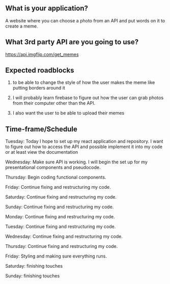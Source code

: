 ## What is your application?

A website where you can choose a photo from an API and put words on it to create a meme.

## What 3rd party API are you going to use?

https://api.imgflip.com/get_memes

## Expected roadblocks

1. to be able to change the style of how the user makes the meme like putting borders around it

2. I will probably learn firebase to figure out how the user can grab photos from their computer other than the API. 

3. I also want the user to be able to upload their memes

## Time-frame/Schedule

Tuesday: Today I hope to set up my react application and repository. I want to figure out how to access the API and possible implement it into my code or at least view the documentation

Wednesday: Make sure API is working. I will begin the set up for my presentational components and pseudocode.

Thursday: Begin coding functional components.

Friday: Continue fixing and restructuring my code.

Saturday: Continue fixing and restructuring my code.

Sunday: Continue fixing and restructuring my code.

Monday: Continue fixing and restructuring my code.

Tuesday: Continue fixing and restructuring my code.

Wednesday: Continue fixing and restructuring my code.

Thursday: Continue fixing and restructuring my code.

Friday: Styling and making sure everything runs.

Saturday: finishing touches 

Sunday: finishing touches